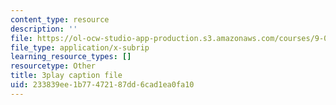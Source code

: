 ```yaml
---
content_type: resource
description: ''
file: https://ol-ocw-studio-app-production.s3.amazonaws.com/courses/9-04-sensory-systems-fall-2013/233839ee1b77472187dd6cad1ea0fa10_ezBuTFbF5Gs.srt
file_type: application/x-subrip
learning_resource_types: []
resourcetype: Other
title: 3play caption file
uid: 233839ee-1b77-4721-87dd-6cad1ea0fa10
---
```

